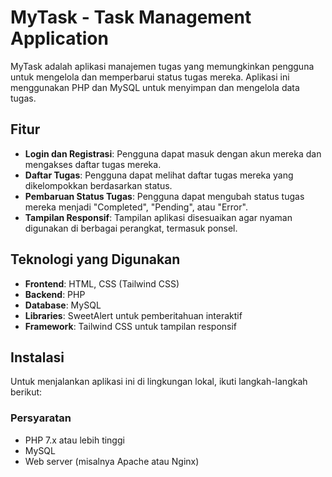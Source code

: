 # MyTask - Task Management Application

MyTask adalah aplikasi manajemen tugas yang memungkinkan pengguna untuk mengelola dan memperbarui status tugas mereka. Aplikasi ini menggunakan PHP dan MySQL untuk menyimpan dan mengelola data tugas.

## Fitur

- **Login dan Registrasi**: Pengguna dapat masuk dengan akun mereka dan mengakses daftar tugas mereka.
- **Daftar Tugas**: Pengguna dapat melihat daftar tugas mereka yang dikelompokkan berdasarkan status.
- **Pembaruan Status Tugas**: Pengguna dapat mengubah status tugas mereka menjadi "Completed", "Pending", atau "Error".
- **Tampilan Responsif**: Tampilan aplikasi disesuaikan agar nyaman digunakan di berbagai perangkat, termasuk ponsel.

## Teknologi yang Digunakan

- **Frontend**: HTML, CSS (Tailwind CSS)
- **Backend**: PHP
- **Database**: MySQL
- **Libraries**: SweetAlert untuk pemberitahuan interaktif
- **Framework**: Tailwind CSS untuk tampilan responsif

## Instalasi

Untuk menjalankan aplikasi ini di lingkungan lokal, ikuti langkah-langkah berikut:

### Persyaratan

- PHP 7.x atau lebih tinggi
- MySQL
- Web server (misalnya Apache atau Nginx)
